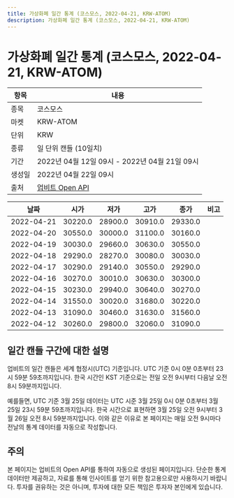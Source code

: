 ```yaml
---
title: 가상화폐 일간 통계 (코스모스, 2022-04-21, KRW-ATOM)
description: 가상화폐 일간 통계 (코스모스, 2022-04-21, KRW-ATOM)
---
```



가상화폐 일간 통계 (코스모스, 2022-04-21, KRW-ATOM)
===

|항목|내용|
|--|--|
|종목|코스모스|
|마켓|KRW-ATOM|
|단위|KRW|
|종류|일 단위 캔들 (10일치)|
|기간|2022년 04월 12일 09시 - 2022년 04월 21일 09시|
|생성일|2022년 04월 22일 09시|
|출처|[업비트 Open API](https://docs.upbit.com)|


|날짜|시가|저가|고가|종가|비고|
|--|--|--|--|--|--|
|2022-04-21|30220.0|28900.0|30910.0|29330.0|    |
|2022-04-20|30550.0|30000.0|31100.0|30160.0|    |
|2022-04-19|30030.0|29660.0|30630.0|30550.0|    |
|2022-04-18|29290.0|28270.0|30080.0|30030.0|    |
|2022-04-17|30290.0|29140.0|30550.0|29290.0|    |
|2022-04-16|30270.0|30010.0|30630.0|30300.0|    |
|2022-04-15|30230.0|29940.0|30640.0|30270.0|    |
|2022-04-14|31550.0|30020.0|31680.0|30220.0|    |
|2022-04-13|31090.0|30460.0|31630.0|31560.0|    |
|2022-04-12|30260.0|29800.0|32060.0|31090.0|    |


일간 캔들 구간에 대한 설명
---


업비트의 일간 캔들은 세계 협정시(UTC) 기준입니다. 
UTC 기준 0시 0분 0초부터 23시 59분 59초까지입니다. 
한국 시간인 KST 기준으로는 전일 오전 9시부터 다음날 오전 8시 59분까지입니다. 


예를들면, UTC 기준 3월 25일 데이터는 UTC 시준 3월 25일 0시 0분 0초부터 3월 25일 23시 59분 59초까지입니다. 
한국 시간으로 표현하면 3월 25일 오전 9시부터 3월 26일 오전 8시 59분까지입니다. 
이와 같은 이유로 본 페이지는 매일 오전 9시마다 전날의 통계 데이터를 자동으로 작성합니다. 


주의
---


본 페이지는 업비트의 Open API를 통하여 자동으로 생성된 페이지입니다. 
단순한 통계 데이터만 제공하고, 자료를 통해 인사이트를 얻기 위한 참고용으로만 사용하시기 바랍니다. 
투자를 권유하는 것은 아니며, 투자에 대한 모든 책임은 투자자 본인에게 있습니다. 
